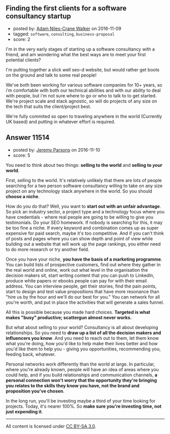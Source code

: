 ## Finding the first clients for a software consultancy startup

- posted by: [Adam Niles-Crane Walker](https://stackexchange.com/users/1952322/adam-niles-crane-walker) on 2016-11-09
- tagged: `software`, `consulting`, `business-proposal`
- score: 2

I'm in the very early stages of starting up a software consultancy with a friend, and am wondering what the best ways are to meet your first potential clients?

I'm putting together a slick well seo-d website, but would rather get boots on the ground and talk to some real people!

We've both been working for various software companies for 10+ years, so i'm comfortable with both our technical abilities and with our ability to deal with people, but i'm not sure where to go or who to talk to to get started. We're project scale and stack agnostic, so will do projects of any size on the tech that suits the client/project best. 

We're fully commited so open to traveling anywhere in the world (Currently UK based) and putting in whatever effort is required.


## Answer 11514

- posted by: [Jeremy Parsons](https://stackexchange.com/users/497810/jeremy-parsons) on 2016-11-10
- score: 5

You need to think about two things: **selling to the world** and **selling to *your* world**.

First, selling to the world. It's relatively unlikely that there are lots of people searching for a two person software consultancy willing to take on any size project on any technology stack anywhere in the world. So you should **choose a niche**. 

How do you do that? Well, you want to **start out with an unfair advantage**. So pick an industry sector, a project type and a technology focus where you have credentials - where real people are going to be willing to give you testimonials. Do your SEO homework. If nobody is searching for this, it may be too fine a niche. If every keyword and combination comes up as super expensive for paid search, maybe it's too competitive. And if you can't think of posts and pages where you can show depth and point of view while building out a website that will work up the page rankings, you either need to do more research or try another field.

Once you have your niche, **you have the basis of a marketing programme**. You can build lists of prospective customers, find out where they gather in the real world and online, work out what level in the organisation the decision makers sit, start writing content that you can push to LinkedIn, produce white papers or ebooks people can pay for with their email address. You can interview people, get their stories, find the pain points, start to design and test value propositions that have more resonance than "hire us by the hour and we'll do our best for you." You can network for all you're worth, and put in place the activities that will generate a sales funnel.

All this is possible because you made hard choices. **Targeted is what makes "busy" productive; scattergun almost never works.**

But what about selling to *your* world? Consultancy is all about developing relationships. So you need to **draw up a list of all the decision makers and influencers you know**. And you need to reach out to them, let them know what you're doing, how you'd like to help make their lives better and how you'd like them to help you - giving you opportunities, recommending you, feeding back, whatever.

Personal networks work differently than the world at large. In particular, where you're already known, people will have an idea of areas where you could help, and if you build relationships and communication channels, **a personal connection won't worry that the opportunity they're bringing you relates to the skills they know you have, not the brand and proposition you've chosen**.

In the long run, you'll be investing maybe a third of your time looking for projects. Today, it's nearer 100%. So **make sure you're investing time, not just expending it**.



---

All content is licensed under [CC BY-SA 3.0](https://creativecommons.org/licenses/by-sa/3.0/).
